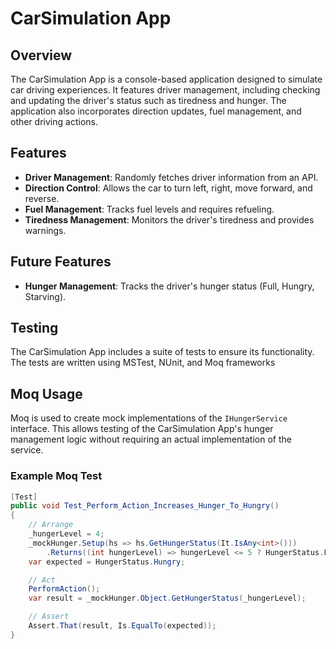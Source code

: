 # CarSimulation App

## Overview

The CarSimulation App is a console-based application designed to simulate car driving experiences. It features driver management, including checking and updating the driver's status such as tiredness and hunger. The application also incorporates direction updates, fuel management, and other driving actions.

## Features

- **Driver Management**: Randomly fetches driver information from an API.
- **Direction Control**: Allows the car to turn left, right, move forward, and reverse.
- **Fuel Management**: Tracks fuel levels and requires refueling.
- **Tiredness Management**: Monitors the driver's tiredness and provides warnings.

## Future Features 
- **Hunger Management**: Tracks the driver's hunger status (Full, Hungry, Starving).

## Testing
The CarSimulation App includes a suite of tests to ensure its functionality. The tests are written using MSTest, NUnit, and Moq frameworks

## Moq Usage
Moq is used to create mock implementations of the `IHungerService` interface. This allows testing of the CarSimulation App's hunger management logic without requiring an actual implementation of the service.

### Example Moq Test
```csharp
[Test]
public void Test_Perform_Action_Increases_Hunger_To_Hungry()
{
    // Arrange
    _hungerLevel = 4;
    _mockHunger.Setup(hs => hs.GetHungerStatus(It.IsAny<int>()))
        .Returns((int hungerLevel) => hungerLevel <= 5 ? HungerStatus.Full : (hungerLevel <= 10 ? HungerStatus.Hungry : HungerStatus.Starving));
    var expected = HungerStatus.Hungry;

    // Act
    PerformAction();
    var result = _mockHunger.Object.GetHungerStatus(_hungerLevel);

    // Assert
    Assert.That(result, Is.EqualTo(expected));
}
```
